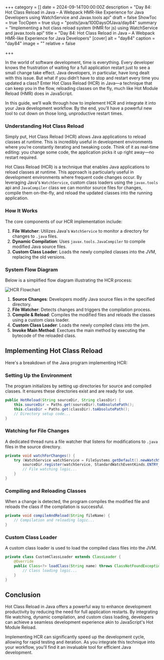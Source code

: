 +++
category = []
date = 2024-09-14T00:00:00Z
description = "Day 84: Hot Class Reload in Java – A Webpack HMR-like Experience for Java Developers using WatchService and Javax.tools api"
draft = false
ShowToc = true
TocOpen = true
slug = "posts/java/100DaysOfJava/day84"
summary = "Implementing a hot class reload system (HMR for js) using WatchService and javax.tools api"
title = "Day 84: Hot Class Reload in Java – A Webpack HMR-like Experience for Java Developers"
[cover]
alt = "day84"
caption = "day84"
image = ""
relative = false

+++


In the world of software development, time is everything. Every developer knows the frustration of waiting for a full application restart just to see a small change take effect. Java developers, in particular, have long dealt with this issue. But what if you didn’t have to stop and restart every time you updated a class? Enter Hot Class Reload (HCR) in Java—a technique that can keep you in the flow, reloading classes on the fly, much like Hot Module Reload (HMR) does in JavaScript.

In this guide, we’ll walk through how to implement HCR and integrate it into your Java development workflow. By the end, you’ll have a powerful new tool to cut down on those long, unproductive restart times.

### Understanding Hot Class Reload

Simply put, Hot Class Reload (HCR) allows Java applications to reload classes at runtime. This is incredibly useful in development environments where you’re constantly iterating and tweaking code. Think of it as real-time editing: you change some code, the application picks it up right away—no restart required.

Hot Class Reload (HCR) is a technique that enables Java applications to reload classes at runtime. This approach is particularly useful in development environments where frequent code changes occur. By leveraging Java's `WatchService`, custom class loaders using the `javax.tools` api and `JavaCompiler` class we can monitor source files for changes, compile them on-the-fly, and reload the updated classes into the running application.

### How It Works

The core components of our HCR implementation include:

1. **File Watcher**: Utilizes Java's `WatchService` to monitor a directory for changes to `.java` files.
2. **Dynamic Compilation**: Uses `javax.tools.JavaCompiler` to compile modified Java source files.
3. **Custom Class Loader**: Loads the newly compiled classes into the JVM, replacing the old versions.

### System Flow Diagram

Below is a simplified flow diagram illustrating the HCR process:

![HCR Flowchart](https://res.cloudinary.com/dlsxyts6o/image/upload/v1727932300/image_2024-10-03_111134341_fwi3rh.png)

1. **Source Changes**: Developers modify Java source files in the specified directory.
2. **File Watcher**: Detects changes and triggers the compilation process.
3. **Compile & Reload**: Compiles the modified files and reloads the classes using a custom class loader.
4. **Custom Class Loader**: Loads the newly compiled class into the jvm.
5. **Invoke Main Method**: Exectues the main method by executing the bytecode of the reloaded class.

## Implementing Hot Class Reload

Here's a breakdown of the Java program implementing HCR:

### Setting Up the Environment

The program initializes by setting up directories for source and compiled classes. It ensures these directories exist and are ready for use.

```java
public HotReload(String sourceDir, String classDir) {
    this.sourceDir = Paths.get(sourceDir).toAbsolutePath();
    this.classDir = Paths.get(classDir).toAbsolutePath();
    // Directory setup code...
}
```

### Watching for File Changes

A dedicated thread runs a file watcher that listens for modifications to `.java` files in the source directory.

```java
private void watchForChanges() {
    try (WatchService watchService = FileSystems.getDefault().newWatchService()) {
        sourceDir.register(watchService, StandardWatchEventKinds.ENTRY_MODIFY);
        // File watching logic...
    }
}
```

### Compiling and Reloading Classes

When a change is detected, the program compiles the modified file and reloads the class if the compilation is successful.

```java
private void compileAndReload(String fileName) {
    // Compilation and reloading logic...
}
```

### Custom Class Loader

A custom class loader is used to load the compiled class files into the JVM.

```java
private class CustomClassLoader extends ClassLoader {
    @Override
    public Class<?> loadClass(String name) throws ClassNotFoundException {
        // Class loading logic...
    }
}
```

## Conclusion

Hot Class Reload in Java offers a powerful way to enhance development productivity by reducing the need for full application restarts. By integrating file watching, dynamic compilation, and custom class loading, developers can achieve a seamless development experience akin to JavaScript's Hot Module Reload.

Implementing HCR can significantly speed up the development cycle, allowing for rapid testing and iteration. As you integrate this technique into your workflow, you'll find it an invaluable tool for efficient Java development.
